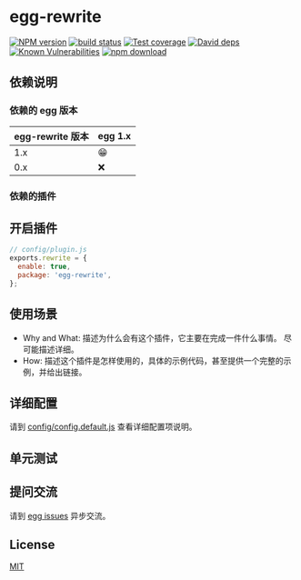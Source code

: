 # egg-rewrite

[![NPM version][npm-image]][npm-url]
[![build status][travis-image]][travis-url]
[![Test coverage][codecov-image]][codecov-url]
[![David deps][david-image]][david-url]
[![Known Vulnerabilities][snyk-image]][snyk-url]
[![npm download][download-image]][download-url]

[npm-image]: https://img.shields.io/npm/v/egg-rewrite.svg?style=flat-square
[npm-url]: https://npmjs.org/package/egg-rewrite
[travis-image]: https://img.shields.io/travis/eggjs/egg-rewrite.svg?style=flat-square
[travis-url]: https://travis-ci.org/eggjs/egg-rewrite
[codecov-image]: https://img.shields.io/codecov/c/github/eggjs/egg-rewrite.svg?style=flat-square
[codecov-url]: https://codecov.io/github/eggjs/egg-rewrite?branch=master
[david-image]: https://img.shields.io/david/eggjs/egg-rewrite.svg?style=flat-square
[david-url]: https://david-dm.org/eggjs/egg-rewrite
[snyk-image]: https://snyk.io/test/npm/egg-rewrite/badge.svg?style=flat-square
[snyk-url]: https://snyk.io/test/npm/egg-rewrite
[download-image]: https://img.shields.io/npm/dm/egg-rewrite.svg?style=flat-square
[download-url]: https://npmjs.org/package/egg-rewrite

<!--
Description here.
-->

## 依赖说明

### 依赖的 egg 版本

egg-rewrite 版本 | egg 1.x
--- | ---
1.x | 😁
0.x | ❌

### 依赖的插件
<!--

如果有依赖其它插件，请在这里特别说明。如

- security
- multipart

-->

## 开启插件

```js
// config/plugin.js
exports.rewrite = {
  enable: true,
  package: 'egg-rewrite',
};
```

## 使用场景

- Why and What: 描述为什么会有这个插件，它主要在完成一件什么事情。
尽可能描述详细。
- How: 描述这个插件是怎样使用的，具体的示例代码，甚至提供一个完整的示例，并给出链接。

## 详细配置

请到 [config/config.default.js](config/config.default.js) 查看详细配置项说明。

## 单元测试

<!-- 描述如何在单元测试中使用此插件，例如 schedule 如何触发。无则省略。-->

## 提问交流

请到 [egg issues](https://github.com/eggjs/egg/issues) 异步交流。

## License

[MIT](LICENSE)
